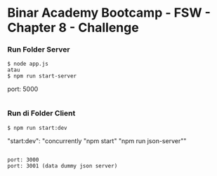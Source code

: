 # Binar Academy Bootcamp - FSW - Chapter 8 - Challenge

### Run Folder Server
```
$ node app.js
atau
$ npm run start-server

```
port: 5000
```
```

### Run di Folder Client
```
$ npm run start:dev
```
"start:dev": "concurrently \"npm start\" \"npm run json-server\""

```
```
```
port: 3000
port: 3001 (data dummy json server)
```
```